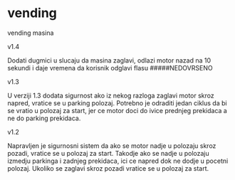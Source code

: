 # vending
vending masina 

v1.4

Dodati dugmici u slucaju da masina zaglavi, odlazi motor nazad na 10 sekundi i daje vremena da korisnik odglavi flasu 
#####NEDOVRSENO

v1.3

U verziji 1.3 dodata sigurnost ako iz nekog razloga zaglavi motor skroz napred, vratice se u parking polozaj. Potrebno je odraditi jedan ciklus da bi se vratio u polozaj za start, jer ce motor doci do ivice prednjeg prekidaca a ne do parking prekidaca.

v1.2

Napravljen je sigurnosni sistem da ako se motor nadje u polozaju skroz pozadi, vratice se u polozaj za start. Takodje ako se nadje u polozaju izmedju parkinga i zadnjeg prekidaca, ici ce napred dok ne dodje u pocetni polozaj.
Ukoliko se zaglavi skroz pozadi vratice se u polozaj za start.
